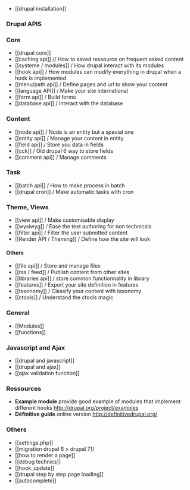 * [[drupal installation]]

### Drupal APIS

### Core
* [[drupal core]]
* [[caching api]] // How to saved ressource on frequent asked content
* [[systeme / modules]] / How drupal interact with its modules
* [[hook api]] / How modules can modify everything in drupal when a hook is implemented
* [[menu/path api]] / Define pages and url to show your content
* [[language API]] / Make your site international
* [[form api]] / Build forms
* [[database api]] / interact with the database

### Content
* [[node api]] / Node is an entity but a special one
* [[entity api]] / Manage your content in entity
* [[field api]] / Store you data in fields
* [[cck]] / Old drupal 6 way to store fields
* [[comment api]] / Manage comments

### Task
* [[batch api]] / How to make process in batch
* [[drupal cron]] / Make automatic tasks with cron

### Theme, Views
* [[view api]] / Make customisable display
* [[wysiwyg]] / Ease the text authoring for non technicals
* [[filter api]] / Filter the user submitted content
* [[Render API / Theming]] / Define how the site will look

#### Others
* [[file api]] / Store and manage files
* [[rss / feed]] / Publish content from other sites
* [[libraries api]] / store common functionnality in library
* [[features]] / Export your site definition in features
* [[taxonomy]] / Classify your content with taxonomy 
* [[ctools]] / Understand the ctools magic

### General
* [[Modules]]
* [[functions]]

### Javascript and Ajax
* [[drupal and javascript]]
* [[drupal and ajax]]
* [[ajax validation function]]

### Ressources
* **Example module** provide good example of modules that implement different hooks
http://drupal.org/project/examples   
* **Définitive guide** online version http://definitivedrupal.org/

### Others
* [[settings.php]]
* [[migration drupal 6 > drupal 7]]
* [[how to render a page]]
* [[debug technics]]
* [[hook_update]]
* [[drupal step by step page loading]]
* [[autocomplete]]